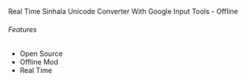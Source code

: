 Real Time Sinhala Unicode Converter With Google Input Tools - Offline

###### Features
- Open Source
- Offline Mod
- Real Time
